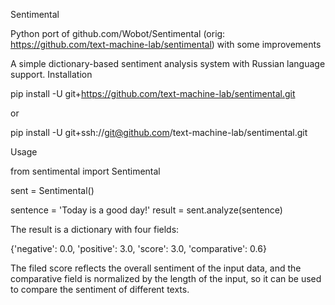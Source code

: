 Sentimental

Python port of github.com/Wobot/Sentimental (orig: https://github.com/text-machine-lab/sentimental) with some improvements

A simple dictionary-based sentiment analysis system with Russian language support.
Installation

pip install -U git+https://github.com/text-machine-lab/sentimental.git

or

pip install -U git+ssh://git@github.com/text-machine-lab/sentimental.git

Usage

from sentimental import Sentimental

sent = Sentimental()

sentence = 'Today is a good day!'
result = sent.analyze(sentence)

The result is a dictionary with four fields:

{'negative': 0.0, 'positive': 3.0, 'score': 3.0, 'comparative': 0.6}

The filed score reflects the overall sentiment of the input data, and the comparative field is normalized by the length of the input, so it can be used to compare the sentiment of different texts.